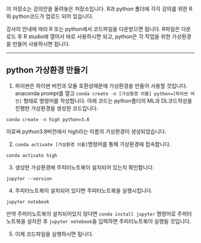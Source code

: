 이 저장소는 강의안을 올려놓은 저장소입니다. R과 python 폴더에 각각 강의를 위한 R와 python코드가 업로드 되어 있습니다. 

강사의 안내에 따라 R 또는 python에서 코드파일을 다운받으면 됩니다. R파일은 다운로드 후 R studio에 열어서 바로 사용하시면 되고, python은 각 작업을 위한 가상환경을 만들어 사용하시면 됩니다. 

---
## python 가상환경 만들기

1. 파이썬은 파이썬 버전과 모듈 호환성때문에 가상환경을 만들어 사용할 것입니다. anaconda prompt를 열고 `conda create -n [가상환경 이름] python=[파이썬 버전]` 형태로 명령어를 작성합니다. 아래 코드는 python폴더의 ML과 DL코드작성을 진행한 가상환경을 생성한 코드입니다.
```
conda create -n high python=3.8
```
이로써 python3.8버전에서 high라는 이름의 가상환경이 생성되었습니다. 

2. `conda activate [가상환경 이름]`명령어를 통해 가상환경에 접속합니다.
```
conda activate high
```

3. 생성한 가상환경에 주피터노트북이 설치되어 있는지 확인합니다.
```
jupyter --version
```

4. 주피터노트북이 설치되어 있다면 주피터노트북을 실행시킵니다.
```
jupyter notebook
```
만약 주피터노트북이 설치되어있지 않다면 `conda install jupyter` 명령어로 주피터노트북을 설치한 후 `jupyter notebook`을 입력하면 주피터노트북이 실행될 것입니다.

5. 이제 코드파일을 실행하시면 됩니다.
